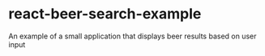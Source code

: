 react-beer-search-example
=========================

An example of a small application that displays beer results based on user input
